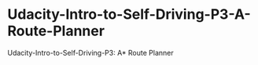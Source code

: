 # Udacity-Intro-to-Self-Driving-P3-A-Route-Planner
Udacity-Intro-to-Self-Driving-P3: A* Route Planner
